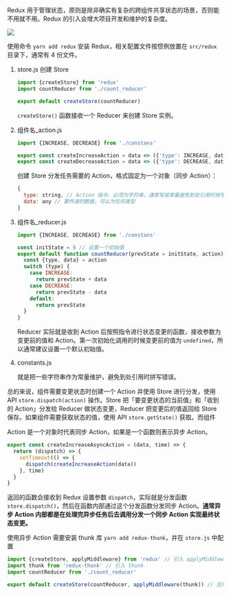 Redux 用于管理状态，原则是除非确实有复杂的跨组件共享状态的场景，否则能不用就不用。Redux 的引入会增大项目开发和维护的复杂度。

![](https://assets.callback.top/2021-01-20-redux-principal.png)

使用命令 `yarn add redux` 安装 Redux，相关配置文件按惯例放置在 `src/redux` 目录下，通常有 4 份文件。

1. store.js 创建 Store

   ```javascript
   import {createStore} from 'redux'
   import countReducer from './count_reducer'
   
   export default createStore(countReducer)
   ```

   `createStore()` 函数接收一个 Reducer 来创建 Store 实例。

2. 组件名_action.js

   ```javascript
   import {INCREASE, DECREASE} from './constans'
   
   export const createIncreaseAction = data => ({'type': INCREASE, data})
   export const createDecreaseAction = data => ({'type': DECREASE, data})
   ```

   创建 Store 分发任务需要的 Action，格式固定为一个对象（同步 Action）：

   ```javascript
   {
     type: string, // Action 指令，必须为字符串，通常写成常量避免到处引用时拼写错误
     data: any // 要传递的数据，可以为任何类型
   }
   ```

3. 组件名_reducer.js

   ```javascript
   import {INCREASE, DECREASE} from './constans'
   
   const initState = 0 // 设置一个初始值
   export default function countReducer(prevState = initState, action) {
     const {type, data} = action
     switch (type) {
       case INCREASE:
         return prevState + data
       case DECREASE:
         return prevState - data
       default:
         return prevState
     }
   }
   ```

   Reducer 实际就是收到 Action 后按照指令进行状态变更的函数，接收参数为变更前的值和 Action。第一次初始化调用的时候变更前的值为 `undefined`，所以通常建议设置一个默认初始值。

4. constants.js

   就是把一些字符串作为常量维护，避免到处引用时拼写错误。

总的来说，组件需要变更状态时创建一个 Action 并使用 Store 进行分发，使用 API `store.dispatch(action)` 操作。Store 把「要变更状态的当前值」和「收到的 Action」分发给 Reducer 做状态变更，Reducer 把变更后的值返回给 Store 保存。如果组件需要获取状态的值，使用 API `store.getState()` 获取。而组件

Action 是一个对象时代表同步 Action，如果是一个函数则表示异步 Action。

```javascript
export const createIncreaseAsyncAction = (data, time) => {
  return (dispatch) => {
    setTimeout(() => {
      dispatch(createIncreaseAction(data))
    }, time)
  }
}
```

返回的函数会接收到 Redux 设置参数 `dispatch`，实际就是分发函数`store.dispatch()`，然后在函数内部通过这个分发函数分发同步 Action。**通常异步 Action 内部都是在处理完异步任务后去调用分发一个同步 Action 实现最终状态变更。**

使用异步 Action 需要安装 thunk 库 `yarn add redux-thunk`，并在 `store.js` 中配置

```javascript
import {createStore, applyMiddleware} from 'redux' // 引入 applyMiddleware
import thunk from 'redux-thunk' // 引入 thunk
import countReducer from './count_reducer'

export default createStore(countReducer, applyMiddleware(thunk)) // 应用 thunk 以支持异步 Action
```

